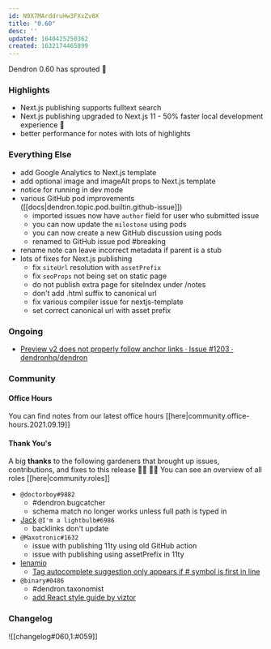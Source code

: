 ```yaml
---
id: N9X7MArddruHw3FXxZv8X
title: "0.60"
desc: ''
updated: 1640425250362
created: 1632174465899
---
```


Dendron 0.60 has sprouted  🌱

### Highlights
- Next.js publishing supports fulltext search 
- Next.js publishing upgraded to Next.js 11 - 50% faster local development experience 🚀
- better performance for notes with lots of highlights

### Everything Else
- add Google Analytics to Next.js template
- add optional image and imageAlt props to Next.js template
- notice for running in dev mode 
- various GitHub pod improvements ([[docs|dendron.topic.pod.builtin.github-issue]])
  - imported issues now have `author` field for user who submitted issue
  - you can now update the `milestone` using pods
  - you can now create a new GitHub discussion using pods
  - renamed to GitHub issue pod #breaking
- rename note can leave incorrect metadata if parent is a stub 
- lots of fixes for Next.js publishing
    - fix `siteUrl` resolution with `assetPrefix`
    - fix `seoProps` not being set on static page
    - do not publish extra page for siteIndex under /notes
    - don't add .html suffix to canonical url 
    - fix various compiler issue for nextjs-template
    - set correct canonical url with asset prefix


### Ongoing 

- [Preview v2 does not properly follow anchor links · Issue #1203 · dendronhq/dendron](https://github.com/dendronhq/dendron/issues/1203)

### Community

#### Office Hours

You can find notes from our latest office hours [[here|community.office-hours.2021.09.19]]

#### Thank You's

A big **thanks** to the following gardeners that brought up issues, contributions, and fixes to this release :man_farmer: :woman_farmer: 
You can see an overview of all roles [[here|community.roles]]

- `@doctorboy#9882`
    - #dendron.bugcatcher
    - schema match no longer works unless full path is typed in
- [Jack](https://github.com/imalightbulb) `@I'm a lightbulb#6986`
    - backlinks don't update
- `@Maxotronic#1632`
    - issue with publishing 11ty using old GitHub action
    - issue with publishing using assetPrefix in 11ty
- [lenamio](https://github.com/lenamio)
    - [Tag autocomplete suggestion only appears if # symbol is first in line](https://github.com/dendronhq/dendron/issues/1352)
- `@binary#0486`
    - #dendron.taxonomist
    - [add React style guide by viztor](https://github.com/dendronhq/dendron-site/pull/207)


### Changelog
![[changelog#060,1:#059]]



